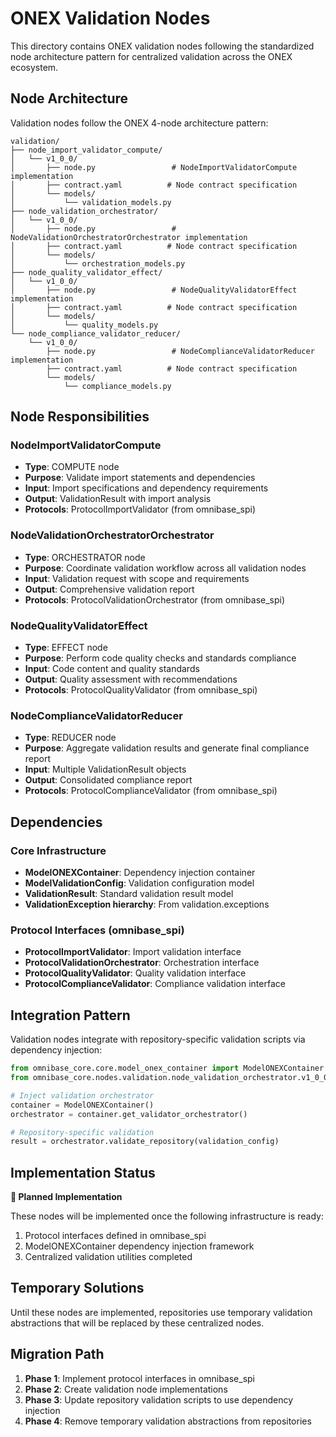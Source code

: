 # ONEX Validation Nodes

This directory contains ONEX validation nodes following the standardized node architecture pattern for centralized validation across the ONEX ecosystem.

## Node Architecture

Validation nodes follow the ONEX 4-node architecture pattern:

```
validation/
├── node_import_validator_compute/
│   └── v1_0_0/
│       ├── node.py                 # NodeImportValidatorCompute implementation
│       ├── contract.yaml          # Node contract specification
│       └── models/
│           └── validation_models.py
├── node_validation_orchestrator/
│   └── v1_0_0/
│       ├── node.py                 # NodeValidationOrchestratorOrchestrator implementation
│       ├── contract.yaml          # Node contract specification
│       └── models/
│           └── orchestration_models.py
├── node_quality_validator_effect/
│   └── v1_0_0/
│       ├── node.py                 # NodeQualityValidatorEffect implementation
│       ├── contract.yaml          # Node contract specification
│       └── models/
│           └── quality_models.py
└── node_compliance_validator_reducer/
    └── v1_0_0/
        ├── node.py                 # NodeComplianceValidatorReducer implementation
        ├── contract.yaml          # Node contract specification
        └── models/
            └── compliance_models.py
```

## Node Responsibilities

### NodeImportValidatorCompute
- **Type**: COMPUTE node
- **Purpose**: Validate import statements and dependencies
- **Input**: Import specifications and dependency requirements
- **Output**: ValidationResult with import analysis
- **Protocols**: ProtocolImportValidator (from omnibase_spi)

### NodeValidationOrchestratorOrchestrator
- **Type**: ORCHESTRATOR node
- **Purpose**: Coordinate validation workflow across all validation nodes
- **Input**: Validation request with scope and requirements
- **Output**: Comprehensive validation report
- **Protocols**: ProtocolValidationOrchestrator (from omnibase_spi)

### NodeQualityValidatorEffect
- **Type**: EFFECT node
- **Purpose**: Perform code quality checks and standards compliance
- **Input**: Code content and quality standards
- **Output**: Quality assessment with recommendations
- **Protocols**: ProtocolQualityValidator (from omnibase_spi)

### NodeComplianceValidatorReducer
- **Type**: REDUCER node
- **Purpose**: Aggregate validation results and generate final compliance report
- **Input**: Multiple ValidationResult objects
- **Output**: Consolidated compliance report
- **Protocols**: ProtocolComplianceValidator (from omnibase_spi)

## Dependencies

### Core Infrastructure
- **ModelONEXContainer**: Dependency injection container
- **ModelValidationConfig**: Validation configuration model
- **ValidationResult**: Standard validation result model
- **ValidationException hierarchy**: From validation.exceptions

### Protocol Interfaces (omnibase_spi)
- **ProtocolImportValidator**: Import validation interface
- **ProtocolValidationOrchestrator**: Orchestration interface
- **ProtocolQualityValidator**: Quality validation interface
- **ProtocolComplianceValidator**: Compliance validation interface

## Integration Pattern

Validation nodes integrate with repository-specific validation scripts via dependency injection:

```python
from omnibase_core.core.model_onex_container import ModelONEXContainer
from omnibase_core.nodes.validation.node_validation_orchestrator.v1_0_0.node import NodeValidationOrchestratorOrchestrator

# Inject validation orchestrator
container = ModelONEXContainer()
orchestrator = container.get_validator_orchestrator()

# Repository-specific validation
result = orchestrator.validate_repository(validation_config)
```

## Implementation Status

**🚧 Planned Implementation**

These nodes will be implemented once the following infrastructure is ready:
1. Protocol interfaces defined in omnibase_spi
2. ModelONEXContainer dependency injection framework
3. Centralized validation utilities completed

## Temporary Solutions

Until these nodes are implemented, repositories use temporary validation abstractions that will be replaced by these centralized nodes.

## Migration Path

1. **Phase 1**: Implement protocol interfaces in omnibase_spi
2. **Phase 2**: Create validation node implementations
3. **Phase 3**: Update repository validation scripts to use dependency injection
4. **Phase 4**: Remove temporary validation abstractions from repositories
